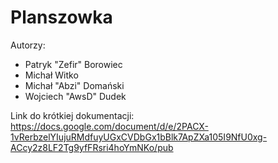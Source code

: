 # Planszowka

Autorzy:
 - Patryk "Zefir" Borowiec
 - Michał Witko
 - Michał "Abzi" Domański 
 - Wojciech "AwsD" Dudek

Link do krótkiej dokumentacji: https://docs.google.com/document/d/e/2PACX-1vRerbzelYIujuRMdfuyUGxCVDbGx1bBlk7ApZXa105I9NfU0xg-ACcy2z8LF2Tg9yfFRsri4hoYmNKo/pub
